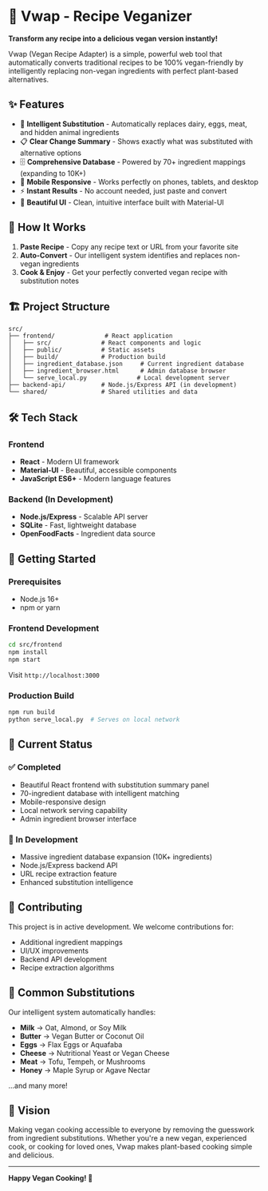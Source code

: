 # 🌱 Vwap - Recipe Veganizer

**Transform any recipe into a delicious vegan version instantly!**

Vwap (Vegan Recipe Adapter) is a simple, powerful web tool that automatically converts traditional recipes to be 100% vegan-friendly by intelligently replacing non-vegan ingredients with perfect plant-based alternatives.

## ✨ Features

- 🔄 **Intelligent Substitution** - Automatically replaces dairy, eggs, meat, and hidden animal ingredients
- 📋 **Clear Change Summary** - Shows exactly what was substituted with alternative options
- 🗄️ **Comprehensive Database** - Powered by 70+ ingredient mappings (expanding to 10K+)
- 📱 **Mobile Responsive** - Works perfectly on phones, tablets, and desktop
- ⚡ **Instant Results** - No account needed, just paste and convert
- 🎨 **Beautiful UI** - Clean, intuitive interface built with Material-UI

## 🚀 How It Works

1. **Paste Recipe** - Copy any recipe text or URL from your favorite site
2. **Auto-Convert** - Our intelligent system identifies and replaces non-vegan ingredients
3. **Cook & Enjoy** - Get your perfectly converted vegan recipe with substitution notes

## 🏗️ Project Structure

```
src/
├── frontend/              # React application
│   ├── src/              # React components and logic
│   ├── public/           # Static assets
│   ├── build/            # Production build
│   ├── ingredient_database.json     # Current ingredient database
│   ├── ingredient_browser.html      # Admin database browser
│   └── serve_local.py              # Local development server
├── backend-api/          # Node.js/Express API (in development)
└── shared/               # Shared utilities and data
```

## 🛠️ Tech Stack

### Frontend
- **React** - Modern UI framework
- **Material-UI** - Beautiful, accessible components
- **JavaScript ES6+** - Modern language features

### Backend (In Development)
- **Node.js/Express** - Scalable API server
- **SQLite** - Fast, lightweight database
- **OpenFoodFacts** - Ingredient data source

## 🚦 Getting Started

### Prerequisites
- Node.js 16+
- npm or yarn

### Frontend Development
```bash
cd src/frontend
npm install
npm start
```
Visit `http://localhost:3000`

### Production Build
```bash
npm run build
python serve_local.py  # Serves on local network
```

## 🎯 Current Status

### ✅ Completed
- Beautiful React frontend with substitution summary panel
- 70-ingredient database with intelligent matching
- Mobile-responsive design
- Local network serving capability
- Admin ingredient browser interface

### 🚧 In Development
- Massive ingredient database expansion (10K+ ingredients)
- Node.js/Express backend API
- URL recipe extraction feature
- Enhanced substitution intelligence

## 🤝 Contributing

This project is in active development. We welcome contributions for:
- Additional ingredient mappings
- UI/UX improvements
- Backend API development
- Recipe extraction algorithms

## 📝 Common Substitutions

Our intelligent system automatically handles:
- **Milk** → Oat, Almond, or Soy Milk
- **Butter** → Vegan Butter or Coconut Oil
- **Eggs** → Flax Eggs or Aquafaba
- **Cheese** → Nutritional Yeast or Vegan Cheese
- **Meat** → Tofu, Tempeh, or Mushrooms
- **Honey** → Maple Syrup or Agave Nectar

...and many more!

## 🌟 Vision

Making vegan cooking accessible to everyone by removing the guesswork from ingredient substitutions. Whether you're a new vegan, experienced cook, or cooking for loved ones, Vwap makes plant-based cooking simple and delicious.


---

**Happy Vegan Cooking! 🌱**
